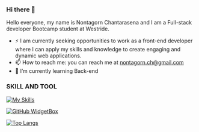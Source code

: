 ### Hi there 👋

Hello everyone, my name is Nontagorn Chantarasena and I am a Full-stack developer Bootcamp student at Westride.
- ⚡ I am currently seeking opportunities to work as a front-end developer where I can apply my skills and knowledge to create engaging and dynamic web applications.
- 📫 How to reach me: you can reach me at nontagorn.ch@gmail.com
- 🌱 I’m currently learning Back-end

### SKILL AND TOOL

[![My Skills](https://skillicons.dev/icons?i=,html,css,js,react,sass,tailwind,bootstrap,vite,vscode,git,github&theme=dark)](https://skillicons.dev)

[![GitHub WidgetBox](https://github-widgetbox.vercel.app/api/profile?username=NontagornC&data=repositories,commits&theme=nautilus)](https://github.com/Jurredr/github-widgetbox)

[![Top Langs](https://github-readme-stats.vercel.app/api/top-langs/?username=NontagornC&layout=compact)](https://github.com/anuraghazra/github-readme-stats)



